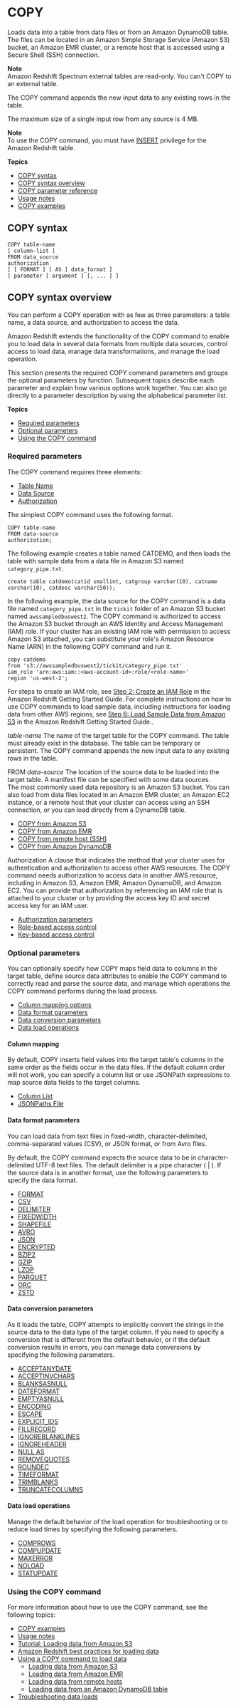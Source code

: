# COPY<a name="r_COPY"></a>

Loads data into a table from data files or from an Amazon DynamoDB table\. The files can be located in an Amazon Simple Storage Service \(Amazon S3\) bucket, an Amazon EMR cluster, or a remote host that is accessed using a Secure Shell \(SSH\) connection\.

**Note**  
Amazon Redshift Spectrum external tables are read\-only\. You can't COPY to an external table\.

The COPY command appends the new input data to any existing rows in the table\.

The maximum size of a single input row from any source is 4 MB\.

**Note**  
To use the COPY command, you must have [INSERT](r_GRANT.md#grant-insert) privilege for the Amazon Redshift table\. 

**Topics**
+ [COPY syntax](#r_COPY-syntax)
+ [COPY syntax overview](#r_COPY-syntax-overview)
+ [COPY parameter reference](r_COPY-parameters.md)
+ [Usage notes](r_COPY_usage_notes.md)
+ [COPY examples](r_COPY_command_examples.md)

## COPY syntax<a name="r_COPY-syntax"></a>

```
COPY table-name 
[ column-list ]
FROM data_source
authorization
[ [ FORMAT ] [ AS ] data_format ] 
[ parameter [ argument ] [, ... ] ]
```

## COPY syntax overview<a name="r_COPY-syntax-overview"></a>

You can perform a COPY operation with as few as three parameters: a table name, a data source, and authorization to access the data\. 

Amazon Redshift extends the functionality of the COPY command to enable you to load data in several data formats from multiple data sources, control access to load data, manage data transformations, and manage the load operation\. 

This section presents the required COPY command parameters and groups the optional parameters by function\. Subsequent topics describe each parameter and explain how various options work together\. You can also go directly to a parameter description by using the alphabetical parameter list\. 

**Topics**
+ [Required parameters](#r_COPY-syntax-required-parameters)
+ [Optional parameters](#r_COPY-syntax-overview-optional-parameters)
+ [Using the COPY command](#r_COPY-using-the-copy-command)

### Required parameters<a name="r_COPY-syntax-required-parameters"></a>

The COPY command requires three elements: 
+ [Table Name](#r_COPY-syntax-overview-table-name)
+ [Data Source](#r_COPY-syntax-overview-data-source)
+ [Authorization](#r_COPY-syntax-overview-credentials)

The simplest COPY command uses the following format\. 

```
COPY table-name 
FROM data-source
authorization;
```

The following example creates a table named CATDEMO, and then loads the table with sample data from a data file in Amazon S3 named `category_pipe.txt`\. 

```
create table catdemo(catid smallint, catgroup varchar(10), catname varchar(10), catdesc varchar(50));
```

In the following example, the data source for the COPY command is a data file named `category_pipe.txt` in the `tickit` folder of an Amazon S3 bucket named `awssampledbuswest2`\. The COPY command is authorized to access the Amazon S3 bucket through an AWS Identity and Access Management \(IAM\) role\. If your cluster has an existing IAM role with permission to access Amazon S3 attached, you can substitute your role's Amazon Resource Name \(ARN\) in the following COPY command and run it\.

```
copy catdemo
from 's3://awssampledbuswest2/tickit/category_pipe.txt'
iam_role 'arn:aws:iam::<aws-account-id>:role/<role-name>'
region 'us-west-2';
```

For steps to create an IAM role, see [Step 2: Create an IAM Role](https://docs.aws.amazon.com/redshift/latest/gsg/rs-gsg-create-an-iam-role.html) in the Amazon Redshift Getting Started Guide\. For complete instructions on how to use COPY commands to load sample data, including instructions for loading data from other AWS regions, see [Step 6: Load Sample Data from Amazon S3](https://docs.aws.amazon.com/redshift/latest/gsg/rs-gsg-create-sample-db.html) in the Amazon Redshift Getting Started Guide\.\.

*table\-name*  <a name="r_COPY-syntax-overview-table-name"></a>
The name of the target table for the COPY command\. The table must already exist in the database\. The table can be temporary or persistent\. The COPY command appends the new input data to any existing rows in the table\.

FROM *data\-source*  <a name="r_COPY-syntax-overview-data-source"></a>
The location of the source data to be loaded into the target table\. A manifest file can be specified with some data sources\.   
The most commonly used data repository is an Amazon S3 bucket\. You can also load from data files located in an Amazon EMR cluster, an Amazon EC2 instance, or a remote host that your cluster can access using an SSH connection, or you can load directly from a DynamoDB table\.   
+ [COPY from Amazon S3](copy-parameters-data-source-s3.md)
+ [COPY from Amazon EMR](copy-parameters-data-source-emr.md) 
+ [COPY from remote host \(SSH\)](copy-parameters-data-source-ssh.md)
+ [COPY from Amazon DynamoDB](copy-parameters-data-source-dynamodb.md)

Authorization  <a name="r_COPY-syntax-overview-credentials"></a>
A clause that indicates the method that your cluster uses for authentication and authorization to access other AWS resources\. The COPY command needs authorization to access data in another AWS resource, including in Amazon S3, Amazon EMR, Amazon DynamoDB, and Amazon EC2\. You can provide that authorization by referencing an IAM role that is attached to your cluster or by providing the access key ID and secret access key for an IAM user\.   
+ [Authorization parameters](copy-parameters-authorization.md) 
+ [Role\-based access control](copy-usage_notes-access-permissions.md#copy-usage_notes-access-role-based) 
+ [Key\-based access control](copy-usage_notes-access-permissions.md#copy-usage_notes-access-key-based) 

### Optional parameters<a name="r_COPY-syntax-overview-optional-parameters"></a>

You can optionally specify how COPY maps field data to columns in the target table, define source data attributes to enable the COPY command to correctly read and parse the source data, and manage which operations the COPY command performs during the load process\. 
+ [Column mapping options](copy-parameters-column-mapping.md)
+ [Data format parameters](#r_COPY-syntax-overview-data-format)
+ [Data conversion parameters](#r_COPY-syntax-overview-data-conversion)
+ [Data load operations](#r_COPY-syntax-overview-data-load)

#### Column mapping<a name="r_COPY-syntax-overview-column-mapping"></a>

By default, COPY inserts field values into the target table's columns in the same order as the fields occur in the data files\. If the default column order will not work, you can specify a column list or use JSONPath expressions to map source data fields to the target columns\. 
+ [Column List](copy-parameters-column-mapping.md#copy-column-list)
+ [JSONPaths File](copy-parameters-column-mapping.md#copy-column-mapping-jsonpaths)

#### Data format parameters<a name="r_COPY-syntax-overview-data-format"></a>

You can load data from text files in fixed\-width, character\-delimited, comma\-separated values \(CSV\), or JSON format, or from Avro files\.

By default, the COPY command expects the source data to be in character\-delimited UTF\-8 text files\. The default delimiter is a pipe character \( \| \)\. If the source data is in another format, use the following parameters to specify the data format\.
+ [FORMAT](copy-parameters-data-format.md#copy-format)
+ [CSV](copy-parameters-data-format.md#copy-csv)
+ [DELIMITER](copy-parameters-data-format.md#copy-delimiter) 
+ [FIXEDWIDTH](copy-parameters-data-format.md#copy-fixedwidth) 
+ [SHAPEFILE](copy-parameters-data-format.md#copy-shapefile) 
+ [AVRO](copy-parameters-data-format.md#copy-avro) 
+ [JSON](copy-parameters-data-format.md#copy-json) 
+ [ENCRYPTED](copy-parameters-data-source-s3.md#copy-encrypted) 
+ [BZIP2](copy-parameters-file-compression.md#copy-bzip2) 
+ [GZIP](copy-parameters-file-compression.md#copy-gzip) 
+ [LZOP](copy-parameters-file-compression.md#copy-lzop) 
+ [PARQUET](copy-parameters-data-format.md#copy-parquet) 
+ [ORC](copy-parameters-data-format.md#copy-orc) 
+ [ZSTD](copy-parameters-file-compression.md#copy-zstd) 

#### Data conversion parameters<a name="r_COPY-syntax-overview-data-conversion"></a>

As it loads the table, COPY attempts to implicitly convert the strings in the source data to the data type of the target column\. If you need to specify a conversion that is different from the default behavior, or if the default conversion results in errors, you can manage data conversions by specifying the following parameters\.
+ [ACCEPTANYDATE](copy-parameters-data-conversion.md#copy-acceptanydate) 
+ [ACCEPTINVCHARS](copy-parameters-data-conversion.md#copy-acceptinvchars) 
+ [BLANKSASNULL](copy-parameters-data-conversion.md#copy-blanksasnull) 
+ [DATEFORMAT](copy-parameters-data-conversion.md#copy-dateformat) 
+ [EMPTYASNULL](copy-parameters-data-conversion.md#copy-emptyasnull) 
+ [ENCODING](copy-parameters-data-conversion.md#copy-encoding) 
+ [ESCAPE](copy-parameters-data-conversion.md#copy-escape) 
+ [EXPLICIT_IDS](copy-parameters-data-conversion.md#copy-explicit-ids) 
+ [FILLRECORD](copy-parameters-data-conversion.md#copy-fillrecord) 
+ [IGNOREBLANKLINES](copy-parameters-data-conversion.md#copy-ignoreblanklines) 
+ [IGNOREHEADER](copy-parameters-data-conversion.md#copy-ignoreheader) 
+ [NULL AS](copy-parameters-data-conversion.md#copy-null-as) 
+ [REMOVEQUOTES](copy-parameters-data-conversion.md#copy-removequotes) 
+ [ROUNDEC](copy-parameters-data-conversion.md#copy-roundec) 
+ [TIMEFORMAT](copy-parameters-data-conversion.md#copy-timeformat) 
+ [TRIMBLANKS](copy-parameters-data-conversion.md#copy-trimblanks) 
+ [TRUNCATECOLUMNS](copy-parameters-data-conversion.md#copy-truncatecolumns) 

#### Data load operations<a name="r_COPY-syntax-overview-data-load"></a>

Manage the default behavior of the load operation for troubleshooting or to reduce load times by specifying the following parameters\. 
+ [COMPROWS](copy-parameters-data-load.md#copy-comprows) 
+ [COMPUPDATE](copy-parameters-data-load.md#copy-compupdate) 
+ [MAXERROR](copy-parameters-data-load.md#copy-maxerror) 
+ [NOLOAD](copy-parameters-data-load.md#copy-noload) 
+ [STATUPDATE](copy-parameters-data-load.md#copy-statupdate) 

### Using the COPY command<a name="r_COPY-using-the-copy-command"></a>

For more information about how to use the COPY command, see the following topics: 
+ [COPY examples](r_COPY_command_examples.md)
+ [Usage notes](r_COPY_usage_notes.md)
+ [Tutorial: Loading data from Amazon S3](tutorial-loading-data.md)
+ [Amazon Redshift best practices for loading data](c_loading-data-best-practices.md)
+ [Using a COPY command to load data](t_Loading_tables_with_the_COPY_command.md)
  + [Loading data from Amazon S3](t_Loading-data-from-S3.md)
  + [Loading data from Amazon EMR](loading-data-from-emr.md)
  + [Loading data from remote hosts](loading-data-from-remote-hosts.md) 
  + [Loading data from an Amazon DynamoDB table](t_Loading-data-from-dynamodb.md)
+ [Troubleshooting data loads](t_Troubleshooting_load_errors.md)